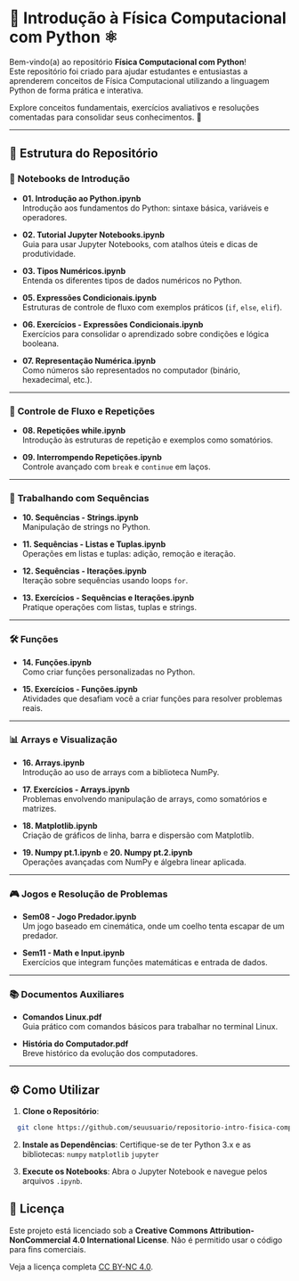 # 📘 **Introdução à Física Computacional com Python** ⚛️

Bem-vindo(a) ao repositório **Física Computacional com Python**!  
Este repositório foi criado para ajudar estudantes e entusiastas a aprenderem conceitos de Física Computacional utilizando a linguagem Python de forma prática e interativa.  

Explore conceitos fundamentais, exercícios avaliativos e resoluções comentadas para consolidar seus conhecimentos. 🚀

---

## 📂 **Estrutura do Repositório**

### 📝 **Notebooks de Introdução**
- **01. Introdução ao Python.ipynb**  
  Introdução aos fundamentos do Python: sintaxe básica, variáveis e operadores.
  
- **02. Tutorial Jupyter Notebooks.ipynb**  
  Guia para usar Jupyter Notebooks, com atalhos úteis e dicas de produtividade.

- **03. Tipos Numéricos.ipynb**  
  Entenda os diferentes tipos de dados numéricos no Python.

- **05. Expressões Condicionais.ipynb**  
  Estruturas de controle de fluxo com exemplos práticos (`if`, `else`, `elif`).

- **06. Exercícios - Expressões Condicionais.ipynb**  
  Exercícios para consolidar o aprendizado sobre condições e lógica booleana.

- **07. Representação Numérica.ipynb**  
  Como números são representados no computador (binário, hexadecimal, etc.).

---

### 🔄 **Controle de Fluxo e Repetições**
- **08. Repetições while.ipynb**  
  Introdução às estruturas de repetição e exemplos como somatórios.

- **09. Interrompendo Repetições.ipynb**  
  Controle avançado com `break` e `continue` em laços.

---

### 🔢 **Trabalhando com Sequências**
- **10. Sequências - Strings.ipynb**  
  Manipulação de strings no Python.

- **11. Sequências - Listas e Tuplas.ipynb**  
  Operações em listas e tuplas: adição, remoção e iteração.

- **12. Sequências - Iterações.ipynb**  
  Iteração sobre sequências usando loops `for`.

- **13. Exercícios - Sequências e Iterações.ipynb**  
  Pratique operações com listas, tuplas e strings.

---

### 🛠️ **Funções**
- **14. Funções.ipynb**  
  Como criar funções personalizadas no Python.

- **15. Exercícios - Funções.ipynb**  
  Atividades que desafiam você a criar funções para resolver problemas reais.

---

### 📊 **Arrays e Visualização**
- **16. Arrays.ipynb**  
  Introdução ao uso de arrays com a biblioteca NumPy.

- **17. Exercícios - Arrays.ipynb**  
  Problemas envolvendo manipulação de arrays, como somatórios e matrizes.

- **18. Matplotlib.ipynb**  
  Criação de gráficos de linha, barra e dispersão com Matplotlib.

- **19. Numpy pt.1.ipynb** e **20. Numpy pt.2.ipynb**  
  Operações avançadas com NumPy e álgebra linear aplicada.

---

### 🎮 **Jogos e Resolução de Problemas**
- **Sem08 - Jogo Predador.ipynb**  
  Um jogo baseado em cinemática, onde um coelho tenta escapar de um predador.

- **Sem11 - Math e Input.ipynb**  
  Exercícios que integram funções matemáticas e entrada de dados.

---

### 📚 **Documentos Auxiliares**
- **Comandos Linux.pdf**  
  Guia prático com comandos básicos para trabalhar no terminal Linux.

- **História do Computador.pdf**  
  Breve histórico da evolução dos computadores.

---

## ⚙️ **Como Utilizar**
1. **Clone o Repositório**:
 ```bash
   git clone https://github.com/seuusuario/repositorio-intro-fisica-comp.git
  ```

2. **Instale as Dependências**: Certifique-se de ter Python 3.x e as bibliotecas:
`numpy`
`matplotlib`
`jupyter`

3. **Execute os Notebooks**: Abra o Jupyter Notebook e navegue pelos arquivos `.ipynb`.

## 📄 Licença

Este projeto está licenciado sob a **Creative Commons Attribution-NonCommercial 4.0 International License**. Não é permitido usar o código para fins comerciais.

Veja a licença completa [CC BY-NC 4.0](/creativecommons.org/licenses/by-nc/4.0/deed.pt-br).

